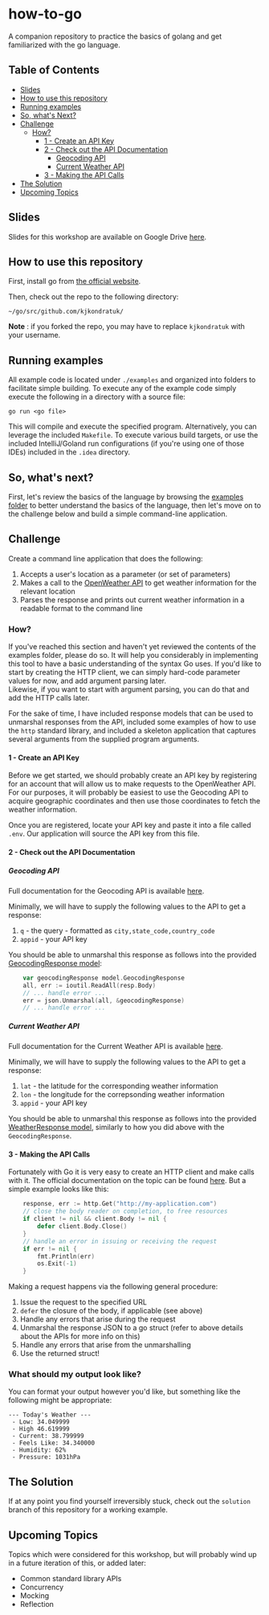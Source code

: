 # how-to-go
A companion repository to practice the basics of golang and get familiarized with the go language.

## Table of Contents

* [Slides](#Slides)
* [How to use this repository](#How%20to%20use%20this%20repository)
* [Running examples](#Running%20examples)
* [So, what's Next?](#So%2C%20what%27s%20Next%3F)
* [Challenge](#Challenge)
  * [How?](#How%3F)
    * [1 - Create an API Key](#1%20-%20Create%20an%20API%20Key)
    * [2 - Check out the API Documentation](#2%20-%20Check%20out%20the%20API%20Documentation)
      * [Geocoding API](#Geocoding%20API)
      * [Current Weather API](#Current%20Weather%20API)
    * [3 - Making the API Calls](#3%20-%20Making%20the%20API%20Calls)
* [The Solution](#The%20Solution)
* [Upcoming Topics](#Upcoming%20Topics)

## Slides

Slides for this workshop are available on Google Drive [here](https://docs.google.com/presentation/d/1CZf_PU0QUsokGeG1LApA2PQcDt8zIrkGZTHvHvpHH1g/edit?usp=sharing).

## How to use this repository

First, install go from [the official website](https://go.dev/dl/).

Then, check out the repo to the following directory:
```text
~/go/src/github.com/kjkondratuk/
```

**Note** : if you forked the repo, you may have to replace `kjkondratuk` with your username.

## Running examples

All example code is located under `./examples` and organized into folders to facilitate simple building.
To execute any of the example code simply execute the following in a directory with a source file:
```text
go run <go file>
```
This will compile and execute the specified program.  Alternatively, you can leverage the included `Makefile`.  To
execute various build targets, or use the included IntelliJ/Goland run configurations (if you're using one of those IDEs)
included in the `.idea` directory.

## So, what's next?

First, let's review the basics of the language by browsing the [examples folder](./examples) to better
understand the basics of the language, then let's move on to the challenge below and build
a simple command-line application.

## Challenge

Create a command line application that does the following:
1. Accepts a user's location as a parameter (or set of parameters)
2. Makes a call to the [OpenWeather API](https://openweathermap.org/api) to get weather information for the relevant
location
3. Parses the response and prints out current weather information in a readable
format to the command line

### How?

If you've reached this section and haven't yet reviewed the contents of the examples folder, please do so.  It will
help you considerably in implementing this tool to have a basic understanding of the syntax Go uses. If you'd like to start
by creating the HTTP client, we can simply hard-code parameter values for now, and add argument parsing later.  
Likewise, if you want to start with argument parsing, you can do that and add the HTTP calls later.

For the sake of time, I have included response models that can be used to unmarshal responses from the API, included 
some examples of how to use the `http` standard library, and included a skeleton application that captures several
arguments from the supplied program arguments.

#### 1 - Create an API Key

Before we get started, we should probably create an API key by registering for an account that will allow us to make
requests to the OpenWeather API.  For our purposes, it will probably be easiest to use the Geocoding API to acquire 
geographic coordinates and then use those coordinates to fetch the weather information.

Once you are registered, locate your API key and paste it into a file called `.env`.  Our application will source the API
key from this file.

#### 2 - Check out the API Documentation

##### Geocoding API
Full documentation for the Geocoding API is available [here](https://openweathermap.org/api/geocoding-api).

Minimally, we will have to supply the following values to the API to get a response:
1. `q` - the query - formatted as `city,state_code,country_code`
2. `appid` - your API key

You should be able to unmarshal this response as follows into the provided [GeocodingResponse model](./model/response.go):
```go
    var geocodingResponse model.GeocodingResponse
	all, err := ioutil.ReadAll(resp.Body)
	// ... handle error ...
	err = json.Unmarshal(all, &geocodingResponse)
    // ... handle error ...
```

##### Current Weather API
Full documentation for the Current Weather API is available [here](https://openweathermap.org/current).

Minimally, we will have to supply the following values to the API to get a response:
1. `lat` - the latitude for the corresponding weather information
2. `lon` - the longitude for the correpsonding weather information
3. `appid` - your API key

You should be able to unmarshal this response as follows into the provided [WeatherResponse model](./model/response.go),
similarly to how you did above with the `GeocodingResponse`.

#### 3 - Making the API Calls

Fortunately with Go it is very easy to create an HTTP client and make calls with it.  The official documentation on the
topic can be found [here](https://pkg.go.dev/net/http).  But a simple example looks like this:
```go
    response, err := http.Get("http://my-application.com")
	// close the body reader on completion, to free resources
    if client != nil && client.Body != nil {
        defer client.Body.Close()
    }
	// handle an error in issuing or receiving the request
    if err != nil {
        fmt.Println(err)
        os.Exit(-1)
    }
```

Making a request happens via the following general procedure:
1. Issue the request to the specified URL
2. `defer` the closure of the body, if applicable (see above)
3. Handle any errors that arise during the request
4. Unmarshal the response JSON to a go struct (refer to above details about the APIs for more info on this)
5. Handle any errors that arise from the unmarshalling
6. Use the returned struct!

### What should my output look like?

You can format your output however you'd like, but something like the following might be appropriate:
```text
--- Today's Weather ---
 - Low: 34.049999
 - High 46.619999
 - Current: 38.799999
 - Feels Like: 34.340000
 - Humidity: 62%
 - Pressure: 1031hPa
```

## The Solution

If at any point you find yourself irreversibly stuck, check out the `solution` branch of this repository for a working
example.

## Upcoming Topics

Topics which were considered for this workshop, but will probably wind up in a future iteration of this, or added later:
* Common standard library APIs
* Concurrency
* Mocking
* Reflection
